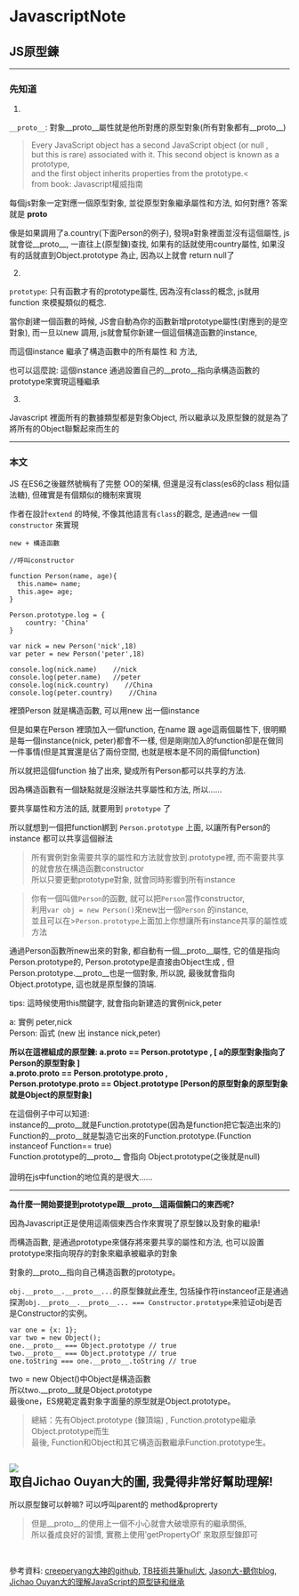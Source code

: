 # JavascriptNote

## JS原型鍊

---
### 先知道

1.

`__proto__`: 對象__proto__屬性就是他所對應的原型對象(所有對象都有__proto__)

>Every JavaScript object has a second JavaScript object (or null ,<br/>
>but this is rare) associated with it. This second object is known as a prototype, <br/>
>and the first object inherits properties from the prototype.<<br/>
>   from book: Javascript權威指南

每個js對象一定對應一個原型對象, 並從原型對象繼承屬性和方法, 如何對應? 答案就是 __proto__

像是如果調用了a.country(下面Person的例子), 發現a對象裡面並沒有這個屬性, js就會從__proto__, 一直往上(原型鍊)查找, 如果有的話就使用country屬性, 如果沒有的話就直到Object.prototype 為止, 因為以上就會 return null了

2.

`prototype`: 只有函數才有的prototype屬性, 因為沒有class的概念, js就用 function 來模擬類似的概念.

當你創建一個函數的時候, JS會自動為你的函數新增prototype屬性(對應到的是空對象), 而一旦以new 調用, js就會幫你新建一個這個構造函數的instance,  

而這個instance 繼承了構造函數中的所有屬性 和 方法, 

也可以這麼說: 這個instance 通過設置自己的__proto__指向承構造函數的prototype來實現這種繼承

3.

Javascript 裡面所有的數據類型都是對象Object, 所以繼承以及原型鍊的就是為了將所有的Object聯繫起來而生的



---

### 本文

JS 在ES6之後雖然號稱有了完整 OO的架構, 但還是沒有class(es6的class 相似語法糖), 但確實是有個類似的機制來實現

作者在設計`extend` 的時候, 不像其他語言有`class`的觀念, 是通過`new` 一個`constructor` 來實現

`new + 構造函數`

    //呼叫constructor
    
    function Person(name, age){
      this.name= name;
      this.age= age;
    }
    
    Person.prototype.log = {
        country: 'China'
    }

    var nick = new Person('nick',18)
    var peter = new Person('peter',18)
    
    console.log(nick.name)    //nick
    console.log(peter.name)   //peter
    console.log(nick.country)    //China
    console.log(peter.country)    //China



裡頭Person 就是構造函數, 可以用new 出一個instance

但是如果在Person 裡頭加入一個function, 在name 跟 age這兩個屬性下, 很明顯是每一個instance(nick, peter)都會不一樣, 但是剛剛加入的function卻是在做同一件事情(但是其實還是佔了兩份空間, 也就是根本是不同的兩個function)

所以就把這個function 抽了出來, 變成所有Person都可以共享的方法.

因為構造函數有一個缺點就是沒辦法共享屬性和方法, 所以......

要共享屬性和方法的話, 就要用到 `prototype` 了

所以就想到一個把function綁到 `Person.prototype` 上面, 以讓所有Person的 instance 都可以共享這個辦法


>所有實例對象需要共享的屬性和方法就會放到.prototype裡, 而不需要共享的就會放在構造函數constructor <br>
>所以只要更動prototype對象, 就會同時影響到所有instance


>你有一個叫做`Person`的函數, 就可以把`Person`當作constructor, <br/>
>利用`var obj = new Person()`來new出一個`Person` 的instance,<br/>
>並且可以在>`Person.prototype`上面加上你想讓所有instance共享的屬性或方法<br/>

通過Person函數所new出來的對象, 都自動有一個__proto__屬性, 它的值是指向Person.prototype的, Person.prototype是直接由Object生成 , 但Person.prototype.__proto__也是一個對象, 所以說, 最後就會指向Object.prototype, 這也就是原型鍊的頂端.

tips: 這時候使用this關鍵字, 就會指向新建造的實例nick,peter

 a: 實例 peter,nick<br>
 Person: 函式 (new 出 instance nick,peter)<br>

<b>所以在這裡組成的原型鍊:
    a.__proto__ == Person.prototype ,  [ a的原型對象指向了Person的原型對象 ]<br/>
    a.__proto__.__proto__ == Person.prototype.__proto__ ,<br/>
    Person.prototype.__proto__ == Object.prototype [Person的原型對象的原型對象就是Object的原型對象]<br/></b>

在這個例子中可以知道: <br>
instance的__proto__就是Function.prototype(因為是function把它製造出來的)<br>
Function的__proto__就是製造它出來的Function.prototype.(Function instanceof Function== true)<br>
Function.prototype的__proto__ 會指向 Object.prototype(之後就是null)<br>
<br>
證明在js中function的地位真的是很大......<br>

-----

<b>為什麼一開始要提到prototype跟__proto__這兩個饒口的東西呢? </b>

因為Javascript正是使用這兩個東西合作來實現了原型鍊以及對象的繼承! 

而構造函數, 是通過prototype來儲存將來要共享的屬性和方法, 也可以設置prototype來指向現存的對象來繼承被繼承的對象

對象的__proto__指向自己構造函數的prototype。

`obj.__proto__.__proto__...`的原型鍊就此產生, 包括操作符instanceof正是通過探測`obj.__proto__.__proto__... === Constructor.prototype`来验证obj是否是Constructor的实例。

    var one = {x: 1};
    var two = new Object();
    one.__proto__ === Object.prototype // true
    two.__proto__ === Object.prototype // true
    one.toString === one.__proto__.toString // true

two = new Object()中Object是構造函數<br/>
所以two.__proto__就是Object.prototype<br/>
最後one，ES規範定義對象字面量的原型就是Object.prototype。<br/>


>總結：先有Object.prototype (鍊頂端) , Function.prototype繼承Object.prototype而生<br/>
>最後, Function和Object和其它構造函數繼承Function.prototype生。<br/>

<img src="https://www.evernote.com/l/ABerZUl8ytRL1KHVx1JSFhIgl6a-dZwdZBMB/image.png"/><br/>
取自Jichao Ouyan大的圖, 我覺得非常好幫助理解!
-----
所以原型鍊可以幹嘛? 可以呼叫parent的 method&proprerty <br/>

>但是__proto__的使用上一個不小心就會大破壞原有的繼承關係,<br/>
>所以養成良好的習慣, 實務上使用‵getPropertyOf‵ 來取原型鍊即可<br/>
<br/> 

參考資料: [creeperyang大神的github](https://github.com/creeperyang/blog/issues/9), [TB技術共筆huli大](http://blog.techbridge.cc/2017/04/22/javascript-prototype/?utm_source=tuicool&utm_medium=referral), [Jason大-聽你blog](http://www.jasonsi.com/2017/03/15/36/), [Jichao Ouyan大的理解JavaScript的原型链和继承](理解JavaScript的原型链和继承)
